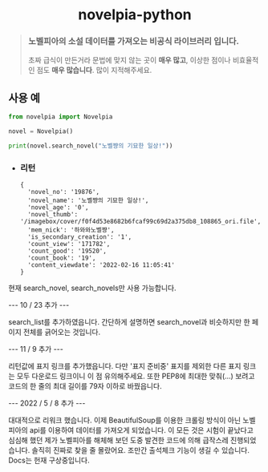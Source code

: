 <div align="center">
    <h1>novelpia-python</h1>
</div>

> ### 노벨피아의 소설 데이터를 가져오는 비공식 라이브러리 입니다.
>초짜 급식이 만든거라 문법에 맞지 않는 곳이 **매우 많고**, 이상한 점이나 비효율적인 점도 **매우 많습니다**. 많이 지적해주세요.

사용 예
------
```py
from novelpia import Novelpia

novel = Novelpia()

print(novel.search_novel("노벨쨩의 기묘한 일상!"))
```

* ### 리턴
  ```
  {
    'novel_no': '19876', 
    'novel_name': '노벨쨩의 기묘한 일상!', 
    'novel_age': '0', 
    'novel_thumb': '/imagebox/cover/f0f4d53e8682b6fcaf99c69d2a375db8_108865_ori.file', 
    'mem_nick': '하와와노벨쨩', 
    'is_secondary_creation': '1', 
    'count_view': '171782', 
    'count_good': '19520', 
    'count_book': '19', 
    'content_viewdate': '2022-02-16 11:05:41'
  }
  ```  

현재 search_novel, search_novels만 사용 가능합니다.

--- 10 / 23 추가 ---

search_list를 추가하였읍니다.
간단하게 설명하면 search_novel과 비슷하지만 한 페이지 전체를 긁어오는 것입니다.


--- 11 / 9 추가 ---

리턴값에 표지 링크를 추가했읍니다.
다만 '표지 준비중' 표지를 제외한 다른 표지 링크는 모두 다운로드 링크이니 이 점 유의해주세요.
또한 PEP8에 최대한 맞춰(...) 보려고 코드의 한 줄의 최대 길이를 79자 이하로 바꿨읍니다.

--- 2022 / 5 / 8 추가 ---

대대적으로 리워크 했습니다. 이제 BeautifulSoup를 이용한 크롤링 방식이 아닌 노벨피아의 api를 이용하여 데이터를 가져오게 되었습니다.
이 모든 것은 시험이 끝났다고 심심해 했던 제가 노벨피아를 해체해 보던 도중 발견한 코드에 의해 급작스레 진행되었습니다. 솔직히 진짜로 찾을 줄 몰랐어요.
조만간 출석체크 기능이 생길 수 있습니다.
Docs는 헌재 구상중입니다.


